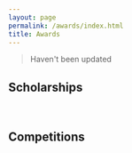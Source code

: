 ```yaml
---
layout: page
permalink: /awards/index.html
title: Awards
---
```


> Haven't been updated

## Scholarships

<br>

## Competitions

<br>
